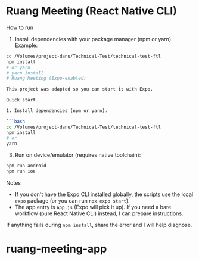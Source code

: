 # Ruang Meeting (React Native CLI)

How to run

1. Install dependencies with your package manager (npm or yarn). Example:

````bash
cd /Volumes/project-danu/Technical-Test/technical-test-ftl
npm install
# or yarn
# yarn install
# Ruang Meeting (Expo-enabled)

This project was adapted so you can start it with Expo.

Quick start

1. Install dependencies (npm or yarn):

```bash
cd /Volumes/project-danu/Technical-Test/technical-test-ftl
npm install
# or
yarn
````

3. Run on device/emulator (requires native toolchain):

```bash
npm run android
npm run ios
```

Notes

- If you don't have the Expo CLI installed globally, the scripts use the local `expo` package (or you can run `npx expo start`).
- The app entry is `App.js` (Expo will pick it up). If you need a bare workflow (pure React Native CLI) instead, I can prepare instructions.

If anything fails during `npm install`, share the error and I will help diagnose.

# ruang-meeting-app
